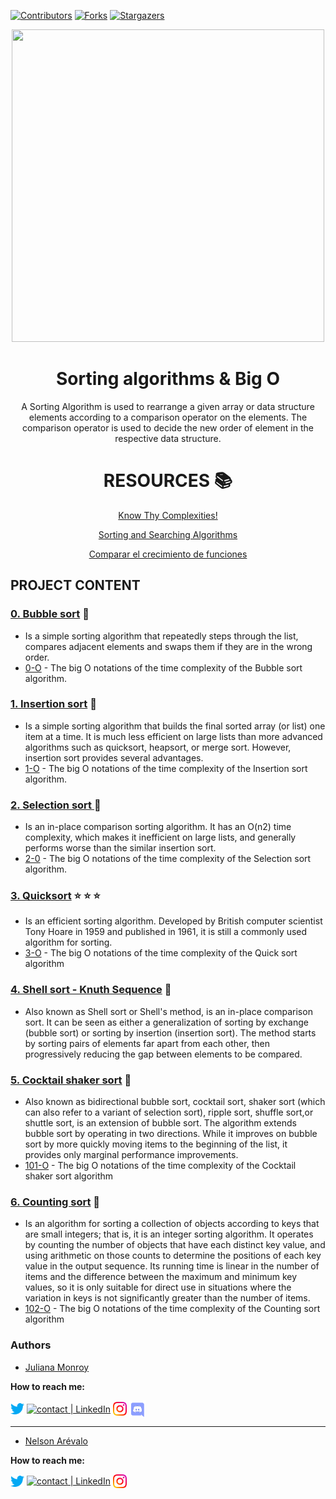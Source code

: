 [![Contributors][contributors-shield]][contributors-url]
[![Forks][forks-shield]][forks-url]
[![Stargazers][stars-shield]][stars-url]

<div align="center"><img src="images/" width="500" height="500"/>

# Sorting algorithms & Big O

A Sorting Algorithm is used to rearrange a given array or data structure elements according to a comparison operator on the elements. The comparison operator is used to decide the new order of element in the respective data structure.


<div align="center">


# RESOURCES :books:

[Know Thy Complexities!](https://www.bigocheatsheet.com/)

[Sorting and Searching Algorithms](https://www.programiz.com/dsa/bubble-sort)

[Comparar el crecimiento de funciones](https://t.co/Li4vvOIPDe?amp=1)


<div align="left">


## PROJECT CONTENT

### [0. Bubble sort](./0-bubble_sort.c) :blue_heart:
* Is a simple sorting algorithm that repeatedly steps through the list, compares adjacent elements and swaps them if they are in the wrong order.
* [0-O](./0-O) - The big O notations of the time complexity of the Bubble sort algorithm.

### [1. Insertion sort](./1-insertion_sort_list.c) :poultry_leg:
* Is a simple sorting algorithm that builds the final sorted array (or list) one item at a time. It is much less efficient on large lists than more advanced algorithms such as quicksort, heapsort, or merge sort. However, insertion sort provides several advantages.
* [1-O](./1-O) -  The big O notations of the time complexity of the Insertion sort algorithm.

### [2. Selection sort ](./2-selection_sort.c) :clap:
*  Is an in-place comparison sorting algorithm. It has an O(n2) time complexity, which makes it inefficient on large lists, and generally performs worse than the similar insertion sort.
*  [2-0](./2-O) -  The big O notations of the time complexity of the Selection sort algorithm.

### [3. Quicksort](3-quick_sort.c) :star: :star: :star:
*  Is an efficient sorting algorithm. Developed by British computer scientist Tony Hoare in 1959 and published in 1961, it is still a commonly used algorithm for sorting.
* [3-O](./3-O) - The big O notations of the time complexity of the Quick sort algorithm

### [4. Shell sort - Knuth Sequence](100-shell_sort.c) :shell:
* Also known as Shell sort or Shell's method, is an in-place comparison sort. It can be seen as either a generalization of sorting by exchange (bubble sort) or sorting by insertion (insertion sort). The method starts by sorting pairs of elements far apart from each other, then progressively reducing the gap between elements to be compared.


### [5. Cocktail shaker sort](./101-cocktail_sort_list.c) :tropical_drink:
* Also known as bidirectional bubble sort, cocktail sort, shaker sort (which can also refer to a variant of selection sort), ripple sort, shuffle sort,or shuttle sort, is an extension of bubble sort. The algorithm extends bubble sort by operating in two directions. While it improves on bubble sort by more quickly moving items to the beginning of the list, it provides only marginal performance improvements.
* [101-O](./101-O) - The big O notations of the time complexity of the Cocktail shaker sort algorithm

### [6. Counting sort](./102-counting_sort.c) :hear_no_evil:
*  Is an algorithm for sorting a collection of objects according to keys that are small integers; that is, it is an integer sorting algorithm. It operates by counting the number of objects that have each distinct key value, and using arithmetic on those counts to determine the positions of each key value in the output sequence. Its running time is linear in the number of items and the difference between the maximum and minimum key values, so it is only suitable for direct use in situations where the variation in keys is not significantly greater than the number of items.
*  [102-O](./102-O) - The big O notations of the time complexity of the Counting sort algorithm

### Authors
* [Juliana Monroy](https://github.com/julianamonr03)

**How to reach me:**

[<img align="center" alt="contact | Twitter" width="22px" src="https://github.com/deut-erium/deut-erium/blob/master/assets/twitter.svg" />](https://twitter.com/julianamonroy03)
[<img align="center" alt="contact | LinkedIn" width="22px" src="https://cdn.jsdelivr.net/npm/simple-icons@v3/icons/linkedin.svg" />](https://www.linkedin.com/in/juliana-monroy-5760b9199/)
[<img align="center" alt="contact | Instagram" width="22px" src="https://github.com/hargun79/hargun79/blob/master/Assets/Instagram.svg" />](https://www.instagram.com/julianamonr03/)
[<img align="center" alt="contact | Instagram" width="27px" src="https://github.com/deut-erium/deut-erium/blob/master/assets/discord.svg" />](https://discord.com/users/deuterium#0883)

------

* [Nelson Arévalo](https://github.com/NelsonarevaloF)

**How to reach me:**

[<img align="center" alt="contact | Twitter" width="22px" src="https://github.com/deut-erium/deut-erium/blob/master/assets/twitter.svg" />]()
[<img align="center" alt="contact | LinkedIn" width="22px" src="https://cdn.jsdelivr.net/npm/simple-icons@v3/icons/linkedin.svg" />]()
[<img align="center" alt="contact | Instagram" width="22px" src="https://github.com/hargun79/hargun79/blob/master/Assets/Instagram.svg" />]()


[contributors-shield]: https://img.shields.io/github/contributors/julianamonr03/sorting_algorithms?style=flat-square
[contributors-url]: https://github.com/julianamonr03/sorting_algorithms/graphs/contributors
[forks-shield]: https://img.shields.io/github/forks/julianamonr03/sorting_algorithms.svg?style=flat-square
[forks-url]: https://github.com/julianamonr03/sorting_algorithms/network/members
[stars-shield]: https://img.shields.io/github/stars/julianamonr03/sorting_algorithms.svg?style=flat-square
[stars-url]: https://github.com/julianamonr03/sorting_algorithms/stargazers
[issues-shield]: https://img.shields.io/github/issues/julianamonr03/sorting_algorithms?style=flat-square
